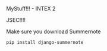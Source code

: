 <html>
<body>

MyStuff!!! - INTEX 2

JSEC!!!!

Make sure you download Summernote

<pre><code>pip install django-summernote</code></pre>


</body>
</html>
